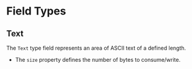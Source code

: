 # Field Types

## Text

The `Text` type field represents an area of ASCII text of a defined length.

* The `size` property defines the number of bytes to consume/write.